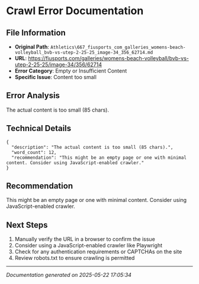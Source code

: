 # Crawl Error Documentation

## File Information
- **Original Path**: `Athletics\667_fiusports_com_galleries_womens-beach-volleyball_bvb-vs-utep-2-25-25_image-34_356_62714.md`
- **URL**: https://fiusports.com/galleries/womens-beach-volleyball/bvb-vs-utep-2-25-25/image-34/356/62714
- **Error Category**: Empty or Insufficient Content
- **Specific Issue**: Content too small

## Error Analysis
The actual content is too small (85 chars).

## Technical Details
```
{
  "description": "The actual content is too small (85 chars).",
  "word_count": 12,
  "recommendation": "This might be an empty page or one with minimal content. Consider using JavaScript-enabled crawler."
}
```

## Recommendation
This might be an empty page or one with minimal content. Consider using JavaScript-enabled crawler.

## Next Steps
1. Manually verify the URL in a browser to confirm the issue
2. Consider using a JavaScript-enabled crawler like Playwright
3. Check for any authentication requirements or CAPTCHAs on the site
4. Review robots.txt to ensure crawling is permitted

---
*Documentation generated on 2025-05-22 17:05:34*
